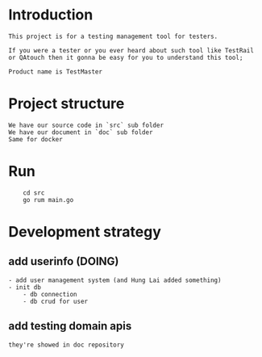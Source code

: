 # Introduction
    This project is for a testing management tool for testers. 
    
    If you were a tester or you ever heard about such tool like TestRail or QAtouch then it gonna be easy for you to understand this tool; 
    
    Product name is TestMaster
# Project structure
    We have our source code in `src` sub folder
    We have our document in `doc` sub folder
    Same for docker

# Run
```
    cd src
    go rum main.go
```
# Development strategy
## add userinfo (DOING)
    - add user management system (and Hung Lai added something)
    - init db
        - db connection
        - db crud for user
## add testing domain apis
    they're showed in doc repository